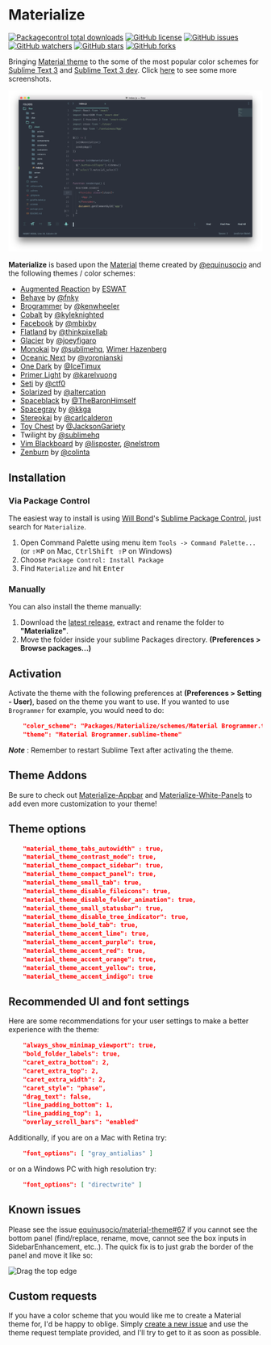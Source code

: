 # Materialize

[![Packagecontrol total downloads](https://img.shields.io/packagecontrol/dt/Materialize.svg?style=flat-square)](https://packagecontrol.io/packages/Materialize/)
[![GitHub license](https://img.shields.io/github/license/saadq/materialize.svg?style=flat-square)](https://github.com/saadq/materialize/blob/master/LICENSE)
[![GitHub issues](https://img.shields.io/github/issues/saadq/materialize.svg?style=flat-square)](https://github.com/saadq/materialize/issues?utf8=✓&q=is%3Aissue+is%3Aopen)
[![GitHub watchers](https://img.shields.io/github/watchers/saadq/materialize.svg?style=flat-square)](https://github.com/saadq/materialize/watchers)
[![GitHub stars](https://img.shields.io/github/stars/saadq/materialize.svg?style=flat-square)](https://github.com/saadq/materialize/stargazers)
[![GitHub forks](https://img.shields.io/github/forks/saadq/materialize.svg?style=flat-square)](https://github.com/saadq/materialize/network)

Bringing [Material theme](https://github.com/equinusocio/material-theme) to the some of the most popular color schemes for [Sublime Text 3](https://www.sublimetext.com/3) and [Sublime Text 3 dev](https://www.sublimetext.com/3dev). Click [here](/Screenshots.md) to see some more screenshots.

![Material Spacegray](/screenshots/material-spacegray.png)

**Materialize** is based upon the [Material](https://github.com/equinusocio/material-theme) theme created by [@equinusocio](https://github.com/equinusocio) and the following themes / color schemes:

* [Augmented Reaction](https://github.com/ESWAT/augmentedreaction-theme) by [ESWAT](https://github.com/ESWAT)
* [Behave](https://github.com/fnky/behave-theme) by [@fnky](https://github.com/fnky)
* [Brogrammer](https://github.com/kenwheeler/brogrammer-theme) by [@kenwheeler](https://github.com/kenwheeler)
* [Cobalt](https://github.com/wesbos/cobalt2) by [@kyleknighted](https://github.com/kyleknighted)
* [Facebook](https://github.com/mbixby/facebook-color-scheme) by [@mbixby](https://github.com/mbixby)
* [Flatland](https://github.com/thinkpixellab/flatland) by [@thinkpixellab](https://github.com/thinkpixellab)
* [Glacier](https://github.com/shovelandsandbox/glacier-theme) by [@joeyfigaro](https://github.com/joeyfigaro)
* [Monokai](http://www.monokai.nl/blog/2006/07/15/textmate-color-theme) by [@sublimehq](https://github.com/sublimehq), [Wimer Hazenberg](http://www.monokai.nl)
* [Oceanic Next](https://github.com/voronianski/oceanic-next-color-scheme) by [@voronianski](https://github.com/voronianski)
* [One Dark](https://github.com/IceTimux/one-dark-sublime-text-3-color-scheme) by [@IceTimux](https://github.com/IceTimux)
* [Primer Light](https://github.com/karelvuong/st-primer) by [@karelvuong](https://github.com/karelvuong)
* [Seti](https://github.com/ctf0/Seti_ST3) by [@ctf0](https://github.com/ctf0)
* [Solarized](https://github.com/altercation/solarized) by [@altercation](https://github.com/altercation/solarized)
* [Spaceblack](https://github.com/TheBaronHimself/Spaceblack) by [@TheBaronHimself](https://github.com/TheBaronHimself)
* [Spacegray](https://github.com/kkga/spacegray) by [@kkga](https://github.com/kkga)
* [Stereokai](https://github.com/carlcalderon/sublime-color-schemes) by [@carlcalderon](https://github.com/carlcalderon)
* [Toy Chest](https://github.com/JacksonGariety/Toy-Chest-Theme) by [@JacksonGariety](https://github.com/JacksonGariety)
* Twilight by [@sublimehq](https://github.com/sublimehq)
* [Vim Blackboard](https://github.com/lisposter/vim-blackboard) by [@lisposter](https://github.com/lisposter), [@nelstrom](https://github.com/nelstrom)
* [Zenburn](https://github.com/colinta/zenburn) by [@colinta](https://github.com/colinta)

## Installation

### Via Package Control

The easiest way to install is using [Will Bond](https://wbond.net)'s [Sublime Package Control](https://packagecontrol.io/installation), just search for `Materialize`.

1. Open Command Palette using menu item `Tools -> Command Palette...` (or <kbd>⇧</kbd><kbd>⌘</kbd><kbd>P</kbd> on Mac, <kbd>Ctrl</kbd><kbd>Shift ⇧</kbd><kbd>P</kbd> on Windows)
2. Choose `Package Control: Install Package`
3. Find `Materialize` and hit <kbd>Enter</kbd>

### Manually

You can also install the theme manually:

1. Download the [latest release](https://github.com/saadq/Materialize/releases/latest), extract and rename the folder to **"Materialize"**.
2. Move the folder inside your sublime Packages directory. **(Preferences > Browse packages...)**

## Activation

Activate the theme with the following preferences at  **(Preferences > Setting - User)**, based on the theme you want to use. If you wanted to use `Brogrammer` for example, you would need to do:

```json
    "color_scheme": "Packages/Materialize/schemes/Material Brogrammer.tmTheme",
    "theme": "Material Brogrammer.sublime-theme"
```

***Note*** : Remember to restart Sublime Text after activating the theme.

## Theme Addons
Be sure to check out [Materialize-Appbar](https://github.com/saadq/Materialize-Appbar) and [Materialize-White-Panels](https://github.com/saadq/Materialize-White-Panels) to add even more customization to your theme!

## Theme options

```json
    "material_theme_tabs_autowidth" : true,
    "material_theme_contrast_mode": true,
    "material_theme_compact_sidebar": true,
    "material_theme_compact_panel": true,
    "material_theme_small_tab": true,
    "material_theme_disable_fileicons": true,
    "material_theme_disable_folder_animation": true,
    "material_theme_small_statusbar": true,
    "material_theme_disable_tree_indicator": true,
    "material_theme_bold_tab": true,
    "material_theme_accent_lime": true,
    "material_theme_accent_purple": true,
    "material_theme_accent_red": true,
    "material_theme_accent_orange": true,
    "material_theme_accent_yellow": true,
    "material_theme_accent_indigo": true
```

## Recommended UI and font settings

Here are some recommendations for your user settings to make a better experience with the theme:

```json
    "always_show_minimap_viewport": true,
    "bold_folder_labels": true,
    "caret_extra_bottom": 2,
    "caret_extra_top": 2,
    "caret_extra_width": 2,
    "caret_style": "phase",
    "drag_text": false,
    "line_padding_bottom": 1,
    "line_padding_top": 1,
    "overlay_scroll_bars": "enabled"
```

Additionally, if you are on a Mac with Retina try:

```json
    "font_options": [ "gray_antialias" ]
```

or on a Windows PC with high resolution try:

```json
    "font_options": [ "directwrite" ]
```

## Known issues

Please see the issue [equinusocio/material-theme#67](https://github.com/equinusocio/material-theme/issues/67) if you cannot see the bottom panel (find/replace, rename, move, cannot see the box inputs in SidebarEnhancement, etc..). The quick fix is to just grab the border of the panel and move it like so:

![Drag the top edge](https://cloud.githubusercontent.com/assets/474329/8178894/a0dd09c0-1412-11e5-8ecf-f7f9ade439ae.gif)

## Custom requests

If you have a color scheme that you would like me to create a Material theme for, I'd be happy to oblige. Simply [create a new issue](https://github.com/saadq/Materialize/issues/new) and use the theme request template provided, and I'll try to get to it as soon as possible.
